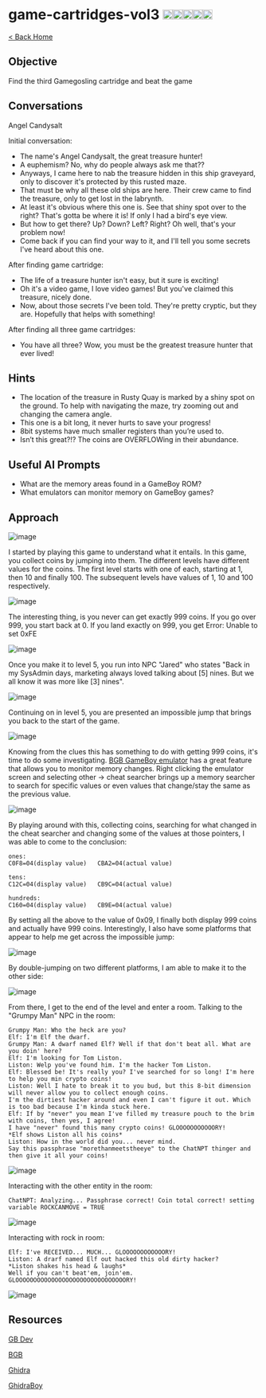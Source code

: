 <!-- report-keep -->

# game-cartridges-vol3 <img src="../img/tree-red.png" alt="drawing" width="20"/><img src="../img/tree-red.png" alt="drawing" width="20"/><img src="../img/tree-red.png" alt="drawing" width="20"/><img src="../img/tree-outline.png" alt="drawing" width="20"/><img src="../img/tree-outline.png" alt="drawing" width="20"/>

<!-- report-ignore -->

[< Back Home](../README.md)

<!-- report-keep -->

## Objective

Find the third Gamegosling cartridge and beat the game

<!-- report-ignore -->

## Conversations

Angel Candysalt

Initial conversation:

- The name's Angel Candysalt, the great treasure hunter!
- A euphemism? No, why do people always ask me that??
- Anyways, I came here to nab the treasure hidden in this ship graveyard, only to discover it's protected by this rusted maze.
- That must be why all these old ships are here. Their crew came to find the treasure, only to get lost in the labrynth.
- At least it's obvious where this one is. See that shiny spot over to the right? That's gotta be where it is! If only I had a bird's eye view.
- But how to get there? Up? Down? Left? Right? Oh well, that's your problem now!
- Come back if you can find your way to it, and I'll tell you some secrets I've heard about this one.

After finding game cartridge:

- The life of a treasure hunter isn't easy, but it sure is exciting!
- Oh it's a video game, I love video games! But you've claimed this treasure, nicely done.
- Now, about those secrets I've been told. They're pretty cryptic, but they are. Hopefully that helps with something!

After finding all three game cartridges:

- You have all three? Wow, you must be the greatest treasure hunter that ever lived!

## Hints

- The location of the treasure in Rusty Quay is marked by a shiny spot on the ground. To help with navigating the maze, try zooming out and changing the camera angle.
- This one is a bit long, it never hurts to save your progress!
- 8bit systems have much smaller registers than you’re used to.
- Isn’t this great?!? The coins are OVERFLOWing in their abundance.

<!-- report-keep -->

## Useful AI Prompts

- What are the memory areas found in a GameBoy ROM?
- What emulators can monitor memory on GameBoy games?

## Approach

<!-- report-ignore -->

![image](../img/game3-1.png)

<!-- report-keep -->

I started by playing this game to understand what it entails. In this game, you collect coins by jumping into them.  The different levels have different values for the coins.  The first level starts with one of each, starting at 1, then 10 and finally 100. The subsequent levels have values of 1, 10 and 100 respectively.

<!-- report-ignore -->

![image](../img/game3-2.png)

<!-- report-keep -->

The interesting thing, is you never can get exactly 999 coins.  If you go over 999, you start back at 0.  If you land exactly on 999, you get Error: Unable to set 0xFE

<!-- report-ignore -->

![image](../img/game3-3.png)

<!-- report-keep -->

Once you make it to level 5, you run into NPC "Jared" who states "Back in my SysAdmin days, marketing always loved talking about [5] nines. But we all know it was more like [3] nines".

<!-- report-ignore -->

![image](../img/game3-4.png)

<!-- report-keep -->

Continuing on in level 5, you are presented an impossible jump that brings you back to the start of the game.

<!-- report-ignore -->

![image](../img/game3-5.png)

<!-- report-keep -->

Knowing from the clues this has something to do with getting 999 coins, it's time to do some investigating. [BGB GameBoy emulator](https://bgb.bircd.org/) has a great feature that allows you to monitor memory changes. Right clicking the emulator screen and selecting other -> cheat searcher brings up a memory searcher to search for specific values or even values that change/stay the same as the previous value.

![image](../img/game3-6.png)

By playing around with this, collecting coins, searching for what changed in the cheat searcher and changing some of the values at those pointers, I was able to come to the conclusion:

```
ones:
C0F8=04(display value)   CBA2=04(actual value) 

tens:
C12C=04(display value)   CB9C=04(actual value)

hundreds:
C160=04(display value)   CB9E=04(actual value) 
```

By setting all the above to the value of 0x09, I finally both display 999 coins and actually have 999 coins. Interestingly, I also have some platforms that appear to help me get across the impossible jump:

![image](../img/game3-7.png)

By double-jumping on two different platforms, I am able to make it to the other side:

<!-- report-ignore -->

![image](../img/game3-8.png)

<!-- report-keep -->

From there, I get to the end of the level and enter a room. Talking to the "Grumpy Man" NPC in the room:

```
Grumpy Man: Who the heck are you?
Elf: I'm Elf the dwarf.
Grumpy Man: A dwarf named Elf? Well if that don't beat all. What are you doin' here?
Elf: I'm looking for Tom Liston.
Liston: Welp you've found him. I'm the hacker Tom Liston.
Elf: Blessed be! It's really you? I've searched for so long! I'm here to help you min crypto coins!
Liston: Well I hate to break it to you bud, but this 8-bit dimension will never allow you to collect enough coins.
I'm the dirtiest hacker around and even I can't figure it out. Which is too bad because I'm kinda stuck here.
Elf: If by "never" you mean I've filled my treasure pouch to the brim with coins, then yes, I agree!
I have "never" found this many crypto coins! GLOOOOOOOOOOORY!
*Elf shows Liston all his coins*
Liston: How in the world did you... never mind.
Say this passphrase "morethanmeetstheeye" to the ChatNPT thinger and then give it all your coins!
```

![image](../img/game3-9.png)

Interacting with the other entity in the room:

```
ChatNPT: Analyzing... Passphrase correct! Coin total correct! setting variable ROCKCANMOVE = TRUE
```

<!-- report-ignore -->

![image](../img/game3-10.png)

<!-- report-keep -->

Interacting with rock in room:

```
Elf: I've RECEIVED... MUCH... GLOOOOOOOOOOOORY!
Liston: A drarf named Elf out hacked this old dirty hacker?
*Liston shakes his head & laughs*
Well if you can't beat'em, join'em.
GLOOOOOOOOOOOOOOOOOOOOOOOOOOOOOOORY!
```

![image](../img/game3-11.png)

## Resources

[GB Dev](https://gbdev.io/)

[BGB](https://bgb.bircd.org/)

[Ghidra](https://github.com/NationalSecurityAgency/ghidra)

[GhidraBoy](https://github.com/Gekkio/GhidraBoy)
